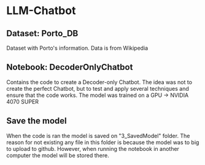 # LLM-Chatbot

## Dataset: Porto_DB
Dataset with Porto's information. Data is from Wikipedia
## Notebook: DecoderOnlyChatbot
Contains the code to create a Decoder-only Chatbot.
The idea was not to create the perfect Chatbot, but to test and apply several techniques and ensure that the code works.
The model was trained on a GPU -> NVIDIA 4070 SUPER
## Save the model
When the code is ran the model is saved on "3_SavedModel" folder. The reason for not existing any file in this folder is because the model was to big to upload to github. However, when running the notebook in another computer the model will be stored there.
